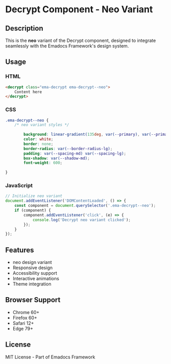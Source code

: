 # Decrypt Component - Neo Variant

## Description
This is the **neo** variant of the Decrypt component, designed to integrate seamlessly with the Emadocs Framework's design system.

## Usage

### HTML
```html
<decrypt class="ema-decrypt ema-decrypt--neo">
    Content here
</decrypt>
```

### CSS
```css
.ema-decrypt--neo {
    /* neo variant styles */
    
        background: linear-gradient(135deg, var(--primary), var(--primary-dark));
        color: white;
        border: none;
        border-radius: var(--border-radius-lg);
        padding: var(--spacing-md) var(--spacing-lg);
        box-shadow: var(--shadow-md);
        font-weight: 600;
    
}
```

### JavaScript
```javascript
// Initialize neo variant
document.addEventListener('DOMContentLoaded', () => {
    const component = document.querySelector('.ema-decrypt--neo');
    if (component) {
        component.addEventListener('click', (e) => {
            console.log('Decrypt neo variant clicked');
        });
    }
});
```

## Features
- neo design variant
- Responsive design
- Accessibility support
- Interactive animations
- Theme integration

## Browser Support
- Chrome 60+
- Firefox 60+
- Safari 12+
- Edge 79+

## License
MIT License - Part of Emadocs Framework
